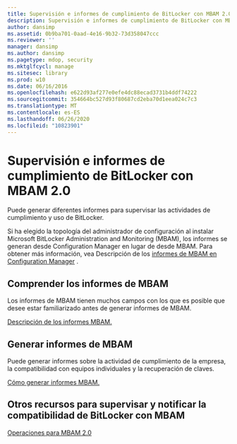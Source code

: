 ```yaml
---
title: Supervisión e informes de cumplimiento de BitLocker con MBAM 2.0
description: Supervisión e informes de cumplimiento de BitLocker con MBAM 2.0
author: dansimp
ms.assetid: 0b9ba701-0aad-4e16-9b32-73d358047ccc
ms.reviewer: ''
manager: dansimp
ms.author: dansimp
ms.pagetype: mdop, security
ms.mktglfcycl: manage
ms.sitesec: library
ms.prod: w10
ms.date: 06/16/2016
ms.openlocfilehash: e622d93af277e0efe4dc88ecad3731b4ddf74222
ms.sourcegitcommit: 354664bc527d93f80687cd2eba70d1eea024c7c3
ms.translationtype: MT
ms.contentlocale: es-ES
ms.lasthandoff: 06/26/2020
ms.locfileid: "10823901"
---
```

# Supervisión e informes de cumplimiento de BitLocker con MBAM 2.0


Puede generar diferentes informes para supervisar las actividades de cumplimiento y uso de BitLocker.

Si ha elegido la topología del administrador de configuración al instalar Microsoft BitLocker Administration and Monitoring (MBAM), los informes se generan desde Configuration Manager en lugar de desde MBAM. Para obtener más información, vea Descripción de los [informes de MBAM en Configuration Manager](understanding-mbam-reports-in-configuration-manager.md) .

## Comprender los informes de MBAM


Los informes de MBAM tienen muchos campos con los que es posible que desee estar familiarizado antes de generar informes de MBAM.

[Descripción de los informes MBAM.](understanding-mbam-reports-mbam-2.md)

## Generar informes de MBAM


Puede generar informes sobre la actividad de cumplimiento de la empresa, la compatibilidad con equipos individuales y la recuperación de claves.

[Cómo generar informes MBAM.](how-to-generate-mbam-reports-mbam-2.md)

## Otros recursos para supervisar y notificar la compatibilidad de BitLocker con MBAM


[Operaciones para MBAM 2.0](operations-for-mbam-20-mbam-2.md)

 

 





